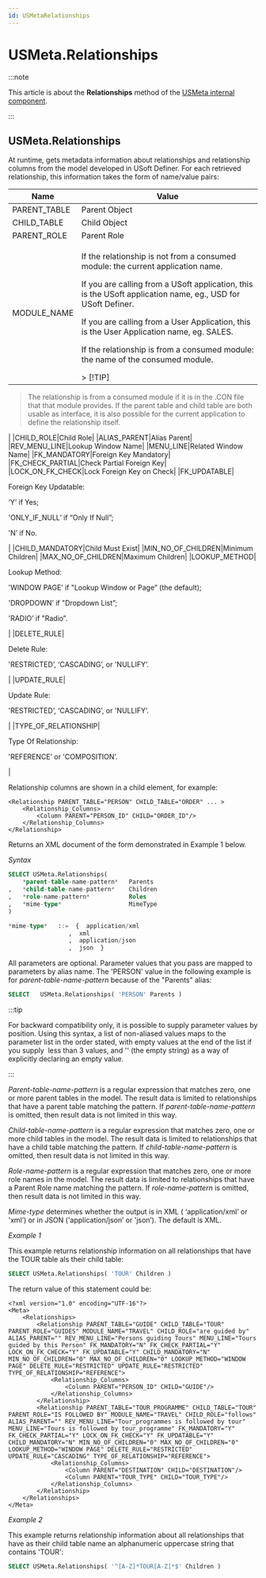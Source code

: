 ```yaml
---
id: USMetaRelationships
---
```


# USMeta.Relationships




:::note

This article is about the **Relationships** method of the [USMeta internal component](/docs/Extensions/USMeta_internal_component).

:::

## **USMeta.Relationships**

At runtime, gets metadata information about relationships and relationship columns from the model developed in USoft Definer. For each retrieved relationship, this information takes the form of name/value pairs:

|**Name**|**Value**|
|--------|--------|
|PARENT_TABLE|Parent Object|
|CHILD_TABLE|Child Object|
|PARENT_ROLE|Parent Role|
|MODULE_NAME|<p>If the relationship is not from a consumed module: the current application name.</p><p>If you are calling from a USoft application, this is the USoft application name, eg., USD for USoft Definer.</p><p>If you are calling from a User Application, this is the User Application name, eg. SALES.</p><p>If the relationship is from a consumed module: the name of the consumed module.</p>> [!TIP]
> The relationship is from a consumed module if it is in the .CON file that that module provides.
> If the parent table and child table are both usable as interface, it is also possible for the current application to define the relationship itself.

|
|CHILD_ROLE|Child Role|
|ALIAS_PARENT|Alias Parent|
|REV_MENU_LINE|Lookup Window Name|
|MENU_LINE|Related Window Name|
|FK_MANDATORY|Foreign Key Mandatory|
|FK_CHECK_PARTIAL|Check Partial Foreign Key|
|LOCK_ON_FK_CHECK|Lock Foreign Key on Check|
|FK_UPDATABLE|<p>Foreign Key Updatable:</p><p>‘Y’ if Yes;</p><p>'ONLY_IF_NULL’ if “Only If Null”;</p><p>'N’ if No.</p>|
|CHILD_MANDATORY|Child Must Exist|
|MIN_NO_OF_CHILDREN|Minimum Children|
|MAX_NO_OF_CHILDREN|Maximum Children|
|LOOKUP_METHOD|<p>Lookup Method:</p><p>'WINDOW PAGE’ if "Lookup Window or Page” (the default);</p><p>'DROPDOWN’ if "Dropdown List”;</p><p>'RADIO’ if "Radio”.</p>|
|DELETE_RULE|<p>Delete Rule:</p><p>'RESTRICTED’, ‘CASCADING’, or 'NULLIFY’.</p>|
|UPDATE_RULE|<p>Update Rule:</p><p>'RESTRICTED’, ‘CASCADING’, or 'NULLIFY’.</p>|
|TYPE_OF_RELATIONSHIP|<p>Type Of Relationship:</p><p>'REFERENCE’ or 'COMPOSITION’.</p>|



Relationship columns are shown in a child element, for example:

```language-xml
<Relationship PARENT_TABLE="PERSON" CHILD_TABLE="ORDER" ... >
    <Relationship_Columns>
        <Column PARENT="PERSON_ID" CHILD="ORDER_ID"/>
    </Relationship_Columns>
</Relationship>
```

Returns an XML document of the form demonstrated in Example 1 below.

*Syntax*

```sql
SELECT USMeta.Relationships(
    *parent-table-name-pattern*   Parents
,   *child-table-name-pattern*    Children
,   *role-name-pattern*           Roles
,   *mime-type*                   MimeType
)

*mime-type*   ::=  {  application/xml
                 ,  xml
                 ,  application/json
                 ,  json  }
```

All parameters are optional. Parameter values that you pass are mapped to parameters by alias name. The 'PERSON' value in the following example is for *parent-table-name-pattern* because of the "Parents" alias:

```sql
SELECT   USMeta.Relationships( 'PERSON' Parents )
```


:::tip

For backward compatibility only, it is possible to supply parameter values by position. Using this syntax, a list of non-aliased values maps to the parameter list in the order stated, with empty values at the end of the list if you supply  less than 3 values, and '' (the empty string) as a way of explicitly declaring an empty value.

:::

*Parent-table-name-pattern* is a regular expression that matches zero, one or more parent tables in the model. The result data is limited to relationships that have a parent table matching the pattern. If *parent-table-name-pattern* is omitted, then result data is not limited in this way.

*Child-table-name-pattern* is a regular expression that matches zero, one or more child tables in the model. The result data is limited to relationships that have a child table matching the pattern. If *child-table-name-pattern* is omitted, then result data is not limited in this way.

*Role-name-pattern* is a regular expression that matches zero, one or more role names in the model. The result data is limited to relationships that have a Parent Role name matching the pattern. If *role-name-pattern* is omitted, then result data is not limited in this way.

*Mime-type* determines whether the output is in XML ( ‘application/xml‘ or 'xml’) or in JSON ('application/json’ or 'json’). The default is XML.

*Example 1*

This example returns relationship information on all relationships that have the TOUR table als their child table:

```sql
SELECT USMeta.Relationships( 'TOUR' Children )
```

The return value of this statement could be:

```language-xml
<?xml version="1.0" encoding="UTF-16"?>
<Meta>
	<Relationships>
		<Relationship PARENT_TABLE="GUIDE" CHILD_TABLE="TOUR" PARENT_ROLE="GUIDES" MODULE_NAME="TRAVEL" CHILD_ROLE="are guided by" ALIAS_PARENT="" REV_MENU_LINE="Persons guiding Tours" MENU_LINE="Tours guided by this Person" FK_MANDATORY="N" FK_CHECK_PARTIAL="Y" LOCK_ON_FK_CHECK="Y" FK_UPDATABLE="Y" CHILD_MANDATORY="N" MIN_NO_OF_CHILDREN="0" MAX_NO_OF_CHILDREN="0" LOOKUP_METHOD="WINDOW PAGE" DELETE_RULE="RESTRICTED" UPDATE_RULE="RESTRICTED" TYPE_OF_RELATIONSHIP="REFERENCE">
			<Relationship_Columns>
				<Column PARENT="PERSON_ID" CHILD="GUIDE"/>
			</Relationship_Columns>
		</Relationship>
		<Relationship PARENT_TABLE="TOUR_PROGRAMME" CHILD_TABLE="TOUR" PARENT_ROLE="IS FOLLOWED BY" MODULE_NAME="TRAVEL" CHILD_ROLE="follows" ALIAS_PARENT="" REV_MENU_LINE="Tour_programmes is followed by tour" MENU_LINE="Tours is followed by tour_programme" FK_MANDATORY="Y" FK_CHECK_PARTIAL="Y" LOCK_ON_FK_CHECK="Y" FK_UPDATABLE="Y" CHILD_MANDATORY="N" MIN_NO_OF_CHILDREN="0" MAX_NO_OF_CHILDREN="0" LOOKUP_METHOD="WINDOW PAGE" DELETE_RULE="RESTRICTED" UPDATE_RULE="CASCADING" TYPE_OF_RELATIONSHIP="REFERENCE">
			<Relationship_Columns>
				<Column PARENT="DESTINATION" CHILD="DESTINATION"/>
				<Column PARENT="TOUR_TYPE" CHILD="TOUR_TYPE"/>
			</Relationship_Columns>
		</Relationship>
	</Relationships>
</Meta>
```

*Example 2*

This example returns relationship information about all relationships that have as their child table name an alphanumeric uppercase string that contains 'TOUR':

```sql
SELECT USMeta.Relationships( '^[A-Z]*TOUR[A-Z]*$' Children )
```

 